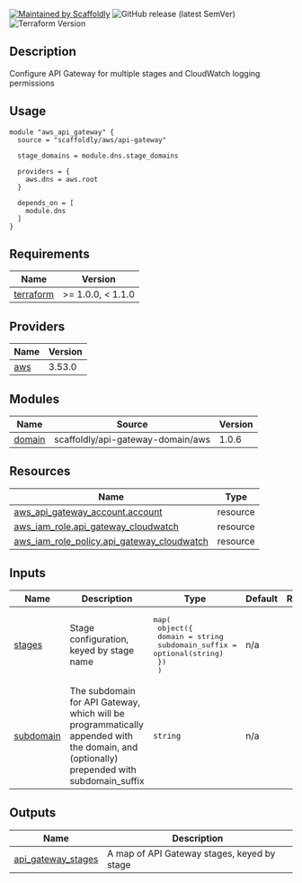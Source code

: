 [![Maintained by Scaffoldly](https://img.shields.io/badge/maintained%20by-scaffoldly-blueviolet)](https://github.com/scaffoldly)
![GitHub release (latest SemVer)](https://img.shields.io/github/v/release/scaffoldly/terraform-aws-api-gateway)
![Terraform Version](https://img.shields.io/badge/tf-%3E%3D0.15.0-blue.svg)

## Description

Configure API Gateway for multiple stages and CloudWatch logging permissions

## Usage

```hcl
module "aws_api_gateway" {
  source = "scaffoldly/aws/api-gateway"

  stage_domains = module.dns.stage_domains

  providers = {
    aws.dns = aws.root
  }

  depends_on = [
    module.dns
  ]
}
```

<!-- BEGIN_TF_DOCS -->
## Requirements

| Name | Version |
|------|---------|
| <a name="requirement_terraform"></a> [terraform](#requirement\_terraform) | >= 1.0.0, < 1.1.0 |

## Providers

| Name | Version |
|------|---------|
| <a name="provider_aws"></a> [aws](#provider\_aws) | 3.53.0 |

## Modules

| Name | Source | Version |
|------|--------|---------|
| <a name="module_domain"></a> [domain](#module\_domain) | scaffoldly/api-gateway-domain/aws | 1.0.6 |

## Resources

| Name | Type |
|------|------|
| [aws_api_gateway_account.account](https://registry.terraform.io/providers/hashicorp/aws/latest/docs/resources/api_gateway_account) | resource |
| [aws_iam_role.api_gateway_cloudwatch](https://registry.terraform.io/providers/hashicorp/aws/latest/docs/resources/iam_role) | resource |
| [aws_iam_role_policy.api_gateway_cloudwatch](https://registry.terraform.io/providers/hashicorp/aws/latest/docs/resources/iam_role_policy) | resource |

## Inputs

| Name | Description | Type | Default | Required |
|------|-------------|------|---------|:--------:|
| <a name="input_stages"></a> [stages](#input\_stages) | Stage configuration, keyed by stage name | <pre>map(<br>    object({<br>      domain           = string<br>      subdomain_suffix = optional(string)<br>    })<br>  )</pre> | n/a | yes |
| <a name="input_subdomain"></a> [subdomain](#input\_subdomain) | The subdomain for API Gateway, which will be programmatically appended with the domain, and (optionally) prepended with subdomain\_suffix | `string` | n/a | yes |

## Outputs

| Name | Description |
|------|-------------|
| <a name="output_api_gateway_stages"></a> [api\_gateway\_stages](#output\_api\_gateway\_stages) | A map of API Gateway stages, keyed by stage |
<!-- END_TF_DOCS -->
